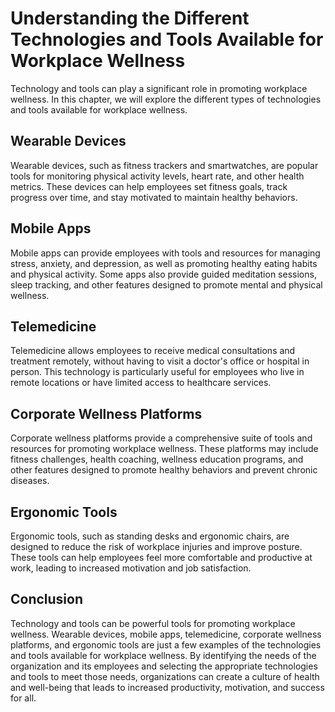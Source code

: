 Understanding the Different Technologies and Tools Available for Workplace Wellness
======================================================================================================================================================

Technology and tools can play a significant role in promoting workplace wellness. In this chapter, we will explore the different types of technologies and tools available for workplace wellness.

Wearable Devices
----------------

Wearable devices, such as fitness trackers and smartwatches, are popular tools for monitoring physical activity levels, heart rate, and other health metrics. These devices can help employees set fitness goals, track progress over time, and stay motivated to maintain healthy behaviors.

Mobile Apps
-----------

Mobile apps can provide employees with tools and resources for managing stress, anxiety, and depression, as well as promoting healthy eating habits and physical activity. Some apps also provide guided meditation sessions, sleep tracking, and other features designed to promote mental and physical wellness.

Telemedicine
------------

Telemedicine allows employees to receive medical consultations and treatment remotely, without having to visit a doctor's office or hospital in person. This technology is particularly useful for employees who live in remote locations or have limited access to healthcare services.

Corporate Wellness Platforms
----------------------------

Corporate wellness platforms provide a comprehensive suite of tools and resources for promoting workplace wellness. These platforms may include fitness challenges, health coaching, wellness education programs, and other features designed to promote healthy behaviors and prevent chronic diseases.

Ergonomic Tools
---------------

Ergonomic tools, such as standing desks and ergonomic chairs, are designed to reduce the risk of workplace injuries and improve posture. These tools can help employees feel more comfortable and productive at work, leading to increased motivation and job satisfaction.

Conclusion
----------

Technology and tools can be powerful tools for promoting workplace wellness. Wearable devices, mobile apps, telemedicine, corporate wellness platforms, and ergonomic tools are just a few examples of the technologies and tools available for workplace wellness. By identifying the needs of the organization and its employees and selecting the appropriate technologies and tools to meet those needs, organizations can create a culture of health and well-being that leads to increased productivity, motivation, and success for all.

